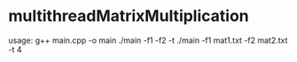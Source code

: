 # multithreadMatrixMultiplication

usage: g++ main.cpp -o main
       ./main -f1 <file1name> -f2 <file1name> -t <numberofthreads>
       ./main -f1 mat1.txt -f2 mat2.txt -t 4 
